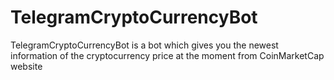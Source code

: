# TelegramCryptoCurrencyBot
TelegramCryptoCurrencyBot is a bot which gives you the newest information of the  cryptocurrency price  at the moment from CoinMarketCap website
